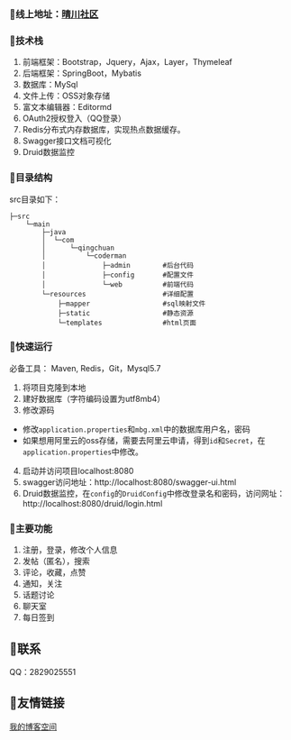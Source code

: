 ### :european_castle:线上地址：[晴川社区](123.57.60.151:8080)  
### :bridge_at_night:技术栈
1. 前端框架：Bootstrap，Jquery，Ajax，Layer，Thymeleaf
2. 后端框架：SpringBoot，Mybatis
3. 数据库：MySql
4. 文件上传：OSS对象存储
5. 富文本编辑器：Editormd
6. OAuth2授权登入（QQ登录）
7. Redis分布式内存数据库，实现热点数据缓存。
8. Swagger接口文档可视化
9. Druid数据监控


### :rainbow:目录结构

src目录如下：

~~~
├─src
    └─main
        ├─java
        │  └─com
        │      └─qingchuan
        │          └─coderman
        │              ├─admin        #后台代码
        │              ├─config       #配置文件
        │              └─web 	      #前端代码
        └─resources    	              #详细配置
            ├─mapper	              #sql映射文件
            ├─static	              #静态资源
            └─templates               #html页面
~~~~
### :suspension_railway:快速运行
必备工具：  Maven, Redis，Git，Mysql5.7

1. 将项目克隆到本地
2. 建好数据库（字符编码设置为utf8mb4）
3. 修改源码
- 修改`application.properties`和`mbg.xml`中的数据库用户名，密码
- 如果想用阿里云的oss存储，需要去阿里云申请，得到`id`和`Secret`，在`application.properties`中修改。
4. 启动并访问项目localhost:8080
5. swagger访问地址：http://localhost:8080/swagger-ui.html
6. Druid数据监控，在`config`的`DruidConfig`中修改登录名和密码，访问网址：http://localhost:8080/druid/login.html

### :construction:主要功能
1. 注册，登录，修改个人信息
2. 发帖（匿名），搜索
4. 评论，收藏，点赞
5. 通知，关注
10. 话题讨论
13. 聊天室
14. 每日签到


## :railway_car:联系
QQ：2829025551

## :slot_machine:友情链接
[我的博客空间](https://daqwt.top)



